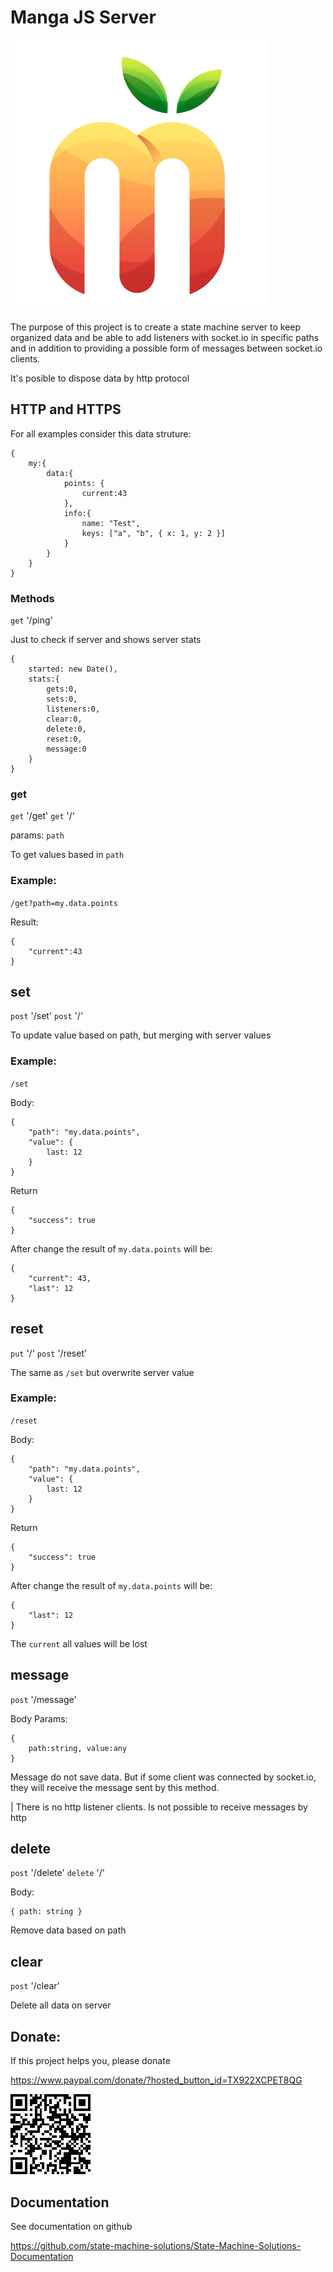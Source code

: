 # Manga JS Server

![manga.js logo](https://github.com/state-machine-solutions/State-Machine-Solutions-Documentation/blob/main/manga_logo.png?raw=true)

The purpose of this project is to create a state machine server to keep organized data and be able to add listeners with socket.io in specific paths and in addition to providing a possible form of messages between socket.io clients.

It's posible to dispose data by http protocol

## HTTP and HTTPS

For all examples consider this data struture:

```
{
    my:{
        data:{
            points: {
                current:43
            },
            info:{
                name: "Test",
                keys: ["a", "b", { x: 1, y: 2 }]
            }
        }
    }
}
```

### Methods

`get` '/ping'

Just to check if server and shows server stats

```
{
    started: new Date(),
    stats:{
        gets:0,
        sets:0,
        listeners:0,
        clear:0,
        delete:0,
        reset:0,
        message:0
    }
}
```

###  get

`get` '/get' 
`get` '/' 

params: `path` 

To get values based in `path` 

### Example:

`/get?path=my.data.points`

Result:
```
{
    "current":43
}
```

## set

`post` '/set'
`post` '/'

To update value based on path, but merging with server values

### Example:

`/set`

Body:
```
{
    "path": "my.data.points",
    "value": {
        last: 12
    }
}
```
Return
```
{
    "success": true
}
```
After change the result of `my.data.points` will be:

```
{
    "current": 43,
    "last": 12
}
```

## reset

`put` '/'
`post` '/reset'

The same as `/set` but overwrite server value

### Example:

`/reset`

Body:
```
{
    "path": "my.data.points",
    "value": {
        last: 12
    }
}
```
Return
```
{
    "success": true
}
```
After change the result of `my.data.points` will be:

```
{
    "last": 12
}
```

The `current` all values will be lost

## message

`post` '/message'

Body Params:

```
{
    path:string, value:any
}
```

Message do not save data. But if some client was connected by socket.io, they will receive the message sent by this method. 

| There is no http listener clients. Is not possible to receive messages by http

## delete

`post` '/delete'
`delete` '/'

Body:
```
{ path: string }
```


Remove data based on path

## clear

`post` '/clear'

Delete all data on server


## Donate:

If this project helps you, please donate

https://www.paypal.com/donate/?hosted_button_id=TX922XCPET8QG

![donation qrcode image](https://github.com/state-machine-solutions/State-Machine-Solutions-Documentation/blob/main/donations_QRcode.png?raw=true)

## Documentation

See documentation on github

https://github.com/state-machine-solutions/State-Machine-Solutions-Documentation
